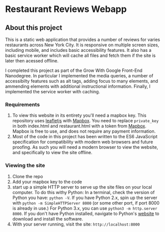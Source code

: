 # Restaurant Reviews Webapp

## About this project

This is a static web application that provides a number of reviews for varies restaurants across New York City. It is responsive on multiple screen sizes, including mobile, and includes basic accessibility features. It also has a basic service worker which will cache all files and fetch them if the site is later then acessed offline.

I completed this project as part of the Grow With Google Front-End Nanodegree. In particular I implemented the media queries, a number of accessibilty features such as alt tags, adding focus to many elements, and ammending elements with additional instructional information. Finally, I implemented the service worker with caching.

### Requirements
1. To view this website in its entirety you'll need a mapbox key.
This repository uses [leafletjs](https://leafletjs.com/) with [Mapbox](https://www.mapbox.com/). You need to replace `private_key` in both index.html and restaurant.html  with a token from [Mapbox](https://www.mapbox.com/). Mapbox is free to use, and does not require any payment information. 
2. Most of the code in this project has been written to the ES6 JavaScript specification for compatibility with modern web browsers and future proofing. As such you will need a modern browser to view the website, and specifically to view the site offline.

### Viewing the site
1. Clone the repo
2. Add your mapbox key to the code 
3. start up a simple HTTP server to serve up the site files on your local computer. To do this withy Python:
In a terminal, check the version of Python you have: `python -V`. If you have Python 2.x, spin up the server with `python -m SimpleHTTPServer 8000` (or some other port, if port 8000 is already in use.) For Python 3.x, you can use `python3 -m http.server 8000`. If you don't have Python installed, navigate to Python's [website](https://www.python.org/) to download and install the software.
4. With your server running, visit the site: `http://localhost:8000`







